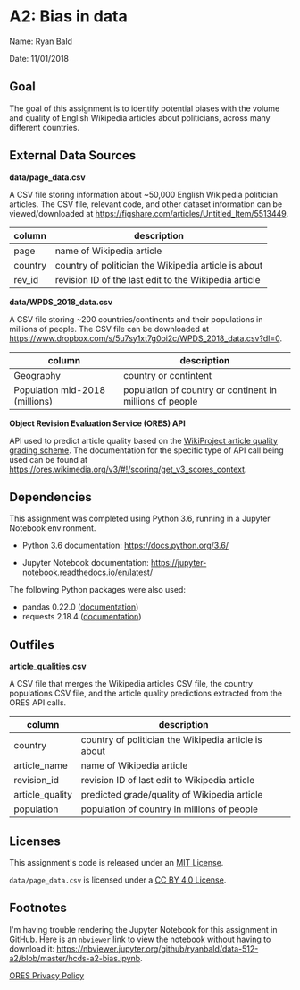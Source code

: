 # A2: Bias in data

Name: Ryan Bald

Date: 11/01/2018

## Goal

The goal of this assignment is to identify potential biases with the volume and quality of English Wikipedia articles about politicians, across many different countries.

## External Data Sources

**data/page_data.csv**

A CSV file storing information about ~50,000 English Wikipedia politician articles. The CSV file, relevant code, and other dataset information can be viewed/downloaded at https://figshare.com/articles/Untitled_Item/5513449.

|column |description                                          |
|-------|-----------------------------------------------------|
|page   |name of Wikipedia article                            |
|country|country of politician the Wikipedia article is about |
|rev_id |revision ID of the last edit to the Wikipedia article|

**data/WPDS_2018_data.csv**

A CSV file storing ~200 countries/continents and their populations in millions of people. The CSV file can be downloaded at https://www.dropbox.com/s/5u7sy1xt7g0oi2c/WPDS_2018_data.csv?dl=0.

|column                        |description                                             |
|------------------------------|--------------------------------------------------------|
|Geography                     |country or contintent                                   |
|Population mid-2018 (millions)|population of country or continent in millions of people|

**Object Revision Evaluation Service (ORES) API**

API used to predict article quality based on the [WikiProject article quality grading scheme](https://en.wikipedia.org/wiki/Wikipedia:Content_assessment#Grades). The documentation for the specific type of API call being used can be found at https://ores.wikimedia.org/v3/#!/scoring/get_v3_scores_context.

## Dependencies

This assignment was completed using Python 3.6, running in a Jupyter Notebook environment.

* Python 3.6 documentation: https://docs.python.org/3.6/

* Jupyter Notebook documentation: https://jupyter-notebook.readthedocs.io/en/latest/

The following Python packages were also used:

* pandas 0.22.0 ([documentation](https://pandas.pydata.org/pandas-docs/version/0.22/index.html))
* requests 2.18.4 ([documentation](http://docs.python-requests.org/en/master/))

## Outfiles

**article_qualities.csv**

A CSV file that merges the Wikipedia articles CSV file, the country populations CSV file, and the article quality predictions extracted from the ORES API calls.

|column         |description                                         |
|---------------|----------------------------------------------------|
|country        |country of politician the Wikipedia article is about|
|article_name   |name of Wikipedia article                           |
|revision_id    |revision ID of last edit to Wikipedia article       |
|article_quality|predicted grade/quality of Wikipedia article        |
|population     |population of country in millions of people         |

## Licenses

This assignment's code is released under an [MIT License](https://opensource.org/licenses/MIT).

`data/page_data.csv` is licensed under a [CC BY 4.0 License](https://creativecommons.org/licenses/by/4.0/).

## Footnotes

I'm having trouble rendering the Jupyter Notebook for this assignment in GitHub. Here is an `nbviewer` link to view the notebook without having to download it: https://nbviewer.jupyter.org/github/ryanbald/data-512-a2/blob/master/hcds-a2-bias.ipynb.

[ORES Privacy Policy](https://foundation.wikimedia.org/wiki/Non-wiki_privacy_policy)

